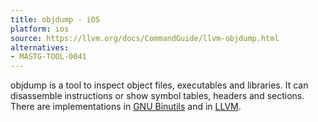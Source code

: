 ```yaml
---
title: objdump - iOS
platform: ios
source: https://llvm.org/docs/CommandGuide/llvm-objdump.html
alternatives:
- MASTG-TOOL-0041
---
```


objdump is a tool to inspect object files, executables and libraries. It can disassemble instructions or show symbol tables, headers and sections. There are implementations in [GNU Binutils](https://www.gnu.org/s/binutils/) and in [LLVM](https://llvm.org/).
